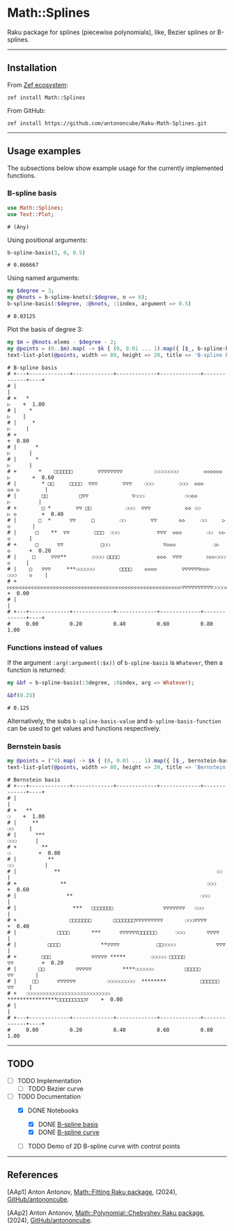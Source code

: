 # Math::Splines

Raku package for splines (piecewise polynomials), like, Bezier splines or B-splines.

------

## Installation

From [Zef ecosystem](https://raku.land):

```
zef install Math::Splines
```

From GitHub:

```
zef install https://github.com/antononcube/Raku-Math-Splines.git
```

------

## Usage examples

The subsections below show example usage for the currently implemented functions.

### B-spline basis

```raku
use Math::Splines;
use Text::Plot;
```
```
# (Any)
```

Using positional arguments:

```raku
b-spline-basis(3, 0, 0.5)
```
```
# 0.666667
```

Using named arguments:

```raku
my $degree = 3; 
my @knots = b-spline-knots(:$degree, n => 6);
b-spline-basis(:$degree, :@knots, :1index, argument => 0.5)
```
```
# 0.03125
```

Plot the basis of degree 3:

```raku
my $m = @knots.elems - $degree - 2;
my @points = (0..$m).map( -> $k { (0, 0.01 ... 1).map({ [$_, b-spline-basis(:$degree, :@knots, index => $k, argument => $_)] }) })».Array;
text-list-plot(@points, width => 80, height => 20, title => 'B-spline basis')
```
```
# B-spline basis                                 
# +---+-------------+-------------+-------------+-------------+-------------+----+      
# |                                                                              |      
# +   *                                                                     ▷    +  1.00
# |    *                                                                    ▷    |      
# |     *                                                                  ▷     |      
# +                                                                              +  0.80
# |      *                                                                ▷      |      
# |      *                                                                ▷      |      
# +       *    □□□□□□        ▽▽▽▽▽▽▽▽          ❍❍❍❍❍❍❍❍        ◇◇◇◇◇◇    ▷       +  0.60
# |        * □□     □□□□  ▽▽▽        ▽▽▽    ❍❍❍        ❍❍❍  ◇◇◇      ◇◇ ▷        |      
# |        □□          □▽▽              ▽❍❍❍             ❍❍◇◇          ▷         |      
# +        □ *        ▽▽ □□           ❍❍❍  ▽▽▽           ◇◇ ❍❍        ▷ ◇        +  0.40
# |       □  *      ▽▽     □        ❍❍        ▽▽       ◇◇     ❍❍     ▷   ◇       |      
# |      □    **  ▽▽        □□□  ❍❍❍            ▽▽▽  ◇◇◇        ❍❍  ▷▷    ◇      |      
# +      □      ▽▽            □❍❍                 ▽◇◇◇            ❍▷      ◇      +  0.20
# |     □     ▽▽▽**        ❍❍❍❍ □□□□            ◇◇◇  ▽▽▽        ▷▷▷❍❍❍     ◇     |      
# |    □   ▽▽▽     ***❍❍❍❍❍❍        □□□□    ◇◇◇◇        ▽▽▽▽▽▽▷▷▷    ❍❍❍    ◇    |      
# +   ▷▷▷▷▷▷▷▷▷▷▷▷▷▷▷▷▷▷▷▷▷▷▷▷▷▷▷▷▷▷▷▷▷▷▷▷▷▷▷▷▷▷▷▷▷▷▷▷▷▷▷▷▷▷▷▷▽▽▽▽▽▽▽▽▽▽❍❍❍❍◇    +  0.00
# |                                                                              |      
# +---+-------------+-------------+-------------+-------------+-------------+----+      
#     0.00          0.20          0.40          0.60          0.80          1.00
```

### Functions instead of values

If the argument `:arg(:argument(:$x))` of `b-spline-basis` is `Whatever`, then a function is returned:

```raku
my &bf = b-spline-basis(:3degree, :0index, arg => Whatever);

&bf(0.25)
```
```
# 0.125
```

Alternatively, the subs `b-spline-basis-value` and `b-spline-basis-function` can be used to get values and functions respectively.

### Bernstein basis

```raku
my @points = (^4).map( -> $k { (0, 0.01 ... 1).map({ [$_, bernstein-basis(3, $k, $_)] }) })».Array;
text-list-plot(@points, width => 80, height => 20, title => 'Bernstein basis')
```
```
# Bernstein basis                                 
# +---+-------------+-------------+-------------+-------------+-------------+----+      
# |                                                                              |      
# +   **                                                                    ❍    +  1.00
# |     **                                                                ❍❍     |      
# |      ***                                                            ❍❍❍      |      
# +        **                                                          ❍         +  0.80
# |          **                                                      ❍❍          |      
# |            **                                                  ❍❍            |      
# +              **                                             ❍❍❍              +  0.60
# |                **                                         ❍❍❍                |      
# |                  ***   □□□□□□□                ▽▽▽▽▽▽▽   ❍❍❍                  |      
# +                 □□□□□□□       □□□□□□□▽▽▽▽▽▽▽▽▽       ❍❍❍▽▽▽▽                 +  0.40
# |             □□□□       ***      ▽▽▽▽▽▽□□□□□□      ❍❍❍       ▽▽▽▽             |      
# |          □□□□             **▽▽▽▽            □□❍❍❍❍             ▽▽▽           |      
# +        □□□             ▽▽▽▽▽ *****        ❍❍❍❍❍ □□□□□             ▽▽         +  0.20
# |       □□          ▽▽▽▽▽          ****❍❍❍❍❍❍          □□□□□          ▽▽       |      
# |     □□      ▽▽▽▽▽▽          ❍❍❍❍❍❍❍❍❍  ********           □□□□□□      ▽▽     |      
# +   ❍❍❍❍❍❍❍❍❍❍❍❍❍❍❍❍❍❍❍❍❍❍❍❍❍❍❍                  ****************□□□□□□□□□▽    +  0.00
# |                                                                              |      
# +---+-------------+-------------+-------------+-------------+-------------+----+      
#     0.00          0.20          0.40          0.60          0.80          1.00
```

-------

## TODO

- [ ] TODO Implementation
  - [ ] TODO Bezier curve
- [ ] TODO Documentation
  - [X] DONE Notebooks
    - [X] DONE [B-spline basis](./docs/B-spline-basis.ipynb)
    - [X] DONE [B-spline curve](./docs/B-spline-curve.ipynb)
  - [ ] TODO Demo of 2D B-spline curve with control points


-------

## References

[AAp1] Anton Antonov,
[Math::Fitting Raku package](https://github.com/antononcube/Raku-Math-Fitting),
(2024),
[GitHub/antononcube](https://github.com/antononcube).

[AAp2] Anton Antonov,
[Math::Polynomial::Chebyshev Raku package](https://github.com/antononcube/Raku-Math-Polynomial-Chebyshev),
(2024),
[GitHub/antononcube](https://github.com/antononcube).
